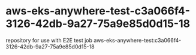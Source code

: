 # aws-eks-anywhere-test-c3a066f4-3126-42db-9a27-75a9e85d0d15-18
repository for use with E2E test job aws-eks-anywhere-test:c3a066f4-3126-42db-9a27-75a9e85d0d15-18
